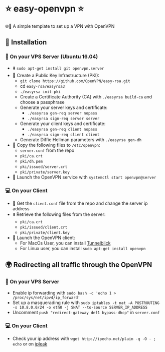 # ⭐ easy-openvpn ⭐
🌐🔌 A simple template to set up a VPN with OpenVPN


## 🔧 Installation

### 📡 On your VPS Server (Ubuntu 16.04)
- ⬇️ `sudo apt-get install git openvpn.server`
- 🔐 Create a Public Key Infrastructure (PKI):
  - `git clone https://github.com/OpenVPN/easy-rsa.git`
  - cd `easy-rsa/easyrsa3`
  - `./easyrsa init-pki`
  - Create a Certificate Authority (CA) with `./easyrsa build-ca` and choose a passphrase
  - Generate your server keys and certificate:
    - `./easyrsa gen-req server nopass`
    - `./easyrsa sign-req server server`
  - Generate your client keys and certificate:
    - `./easyrsa gen-req client nopass`
    - `./easyrsa sign-req client client`
  - Generate Diffie Hellman parameters with `./easyrsa gen-dh`
- 📝 Copy the following files to `/etc/openvpn`:
  - `server.conf` from the repo
  - `pki/ca.crt`
  - `pki/dh.pem`
  - `pki/issued/server.crt`
  - `pki/private/server.key`
- 🚀 Launch the OpenVPN service with `systemctl start openvpn@server`

### 💻 On your Client
- 📝 Get the `client.conf` file from the repo and change the server ip address
- ⬇️ Retrieve the following files from the server:
  - `pki/ca.crt`
  - `pki/issued/client.crt`
  - `pki/private/client.key`
- 🚀 Launch the OpenVPN client:
  - For MacOs User, you can install [Tunnelblick](https://tunnelblick.net/downloads.html)
  - For Linux user, you can install `sudo apt-get install openvpn`


## 🌍 Redirecting all traffic through the OpenVPN

### 📡 On your VPS Server
- Enable ip forwarding with `sudo bash -c 'echo 1 > /proc/sys/net/ipv4/ip_forward'`
- Set up a masquerading rule with `sudo iptables -t nat -A POSTROUTING -s 10.8.0.0/24 -o eth0 -j SNAT --to-source SERVER_IP_ADDRESS`
- Uncomment `push "redirect-gateway def1 bypass-dhcp"` in `server.conf`

### 💻 On your Client
- Check your ip address with `wget http://ipecho.net/plain -q -O - ; echo` or on [ipleak](http://ipleak.net/)

